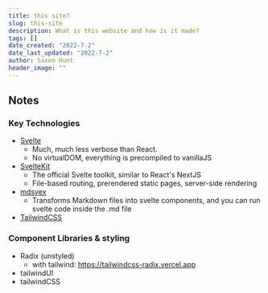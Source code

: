 ```yaml
---
title: this site?
slug: this-site
description: What is this website and how is it made?
tags: []
date_created: "2022-7-2"
date_last_updated: "2022-7-2"
author: Saxon Hunt
header_image: ""
---
```



## Notes

### Key Technologies
- [Svelte](https://svelte.dev)
    - Much, much less verbose than React.
    - No virtualDOM, everything is precompiled to vanillaJS
- [SvelteKit](https://kit.svelte.dev)
    - The official Svelte toolkit, similar to React's NextJS
    - File-based routing, prerendered static pages, server-side rendering
- [mdsvex](https://mdsvex.pngwn.io)
    - Transforms Markdown files into svelte components, and you can run svelte code inside the .md file
- [TailwindCSS](https://tailwindcss.com)

### Component Libraries & styling
- Radix (unstyled)
    - with tailwind: https://tailwindcss-radix.vercel.app
- tailwindUI 
- tailwindCSS
